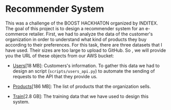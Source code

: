 # Recommender System

This was a challenge of the BOOST HACKHATON organized by INDITEX. The goal of this project is to design a recommender system for an e-commerce retailer. First, we had to analyze the data of the customer's organization in order to understand what kind of products they buy according to their preferences. For this task, there are three datasets that I have used. Their sizes are too large to upload to GitHub. So , we will provide you the URL of these objects  from our AWS bucket:

* [Users](https://cfolstorage.s3.eu-west-3.amazonaws.com/data_recommender_system/users.csv)[18 MB]: Customers's information. To gather this data we had to design an script (`scripts/users_api.py`) to automate the sending of requests to the API that they provide us.

* [Products](https://cfolstorage.s3.eu-west-3.amazonaws.com/data_recommender_system/products.pkl)[186 MB]: The list of products that the organization sells.

* [Train](https://cfolstorage.s3.eu-west-3.amazonaws.com/data_recommender_system/train.csv)[2.8 GB]: The training data that we have used to design this system. 


